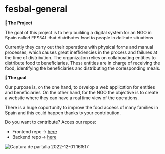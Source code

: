 # fesbal-general

🚀**The Project**

The goal of this project is to help building a digital system for an NGO in Spain called FESBAL that distributes food to people in delicate situations.

Currently they carry out their operations with physical forms and manual processes, which causes great inefficiencies in the process and failures at the time of distribution. The organization relies on collaborating entities to distribute food to beneficiaries. These entities are in charge of receiving the food, identifying the beneficiaries and distributing the corresponding meals.



🎯**The goal**

Our purpose is, on the one hand, to develop a web application for entities and beneficiaries. On the other hand, for the NGO the objective is to create a website where they can have a real time view of the operations.

There is a huge opportunity to improve the food access of many families in Spain and this could happen thanks to your contribution.

Do you want to contribute? Acces our repos:
- Frontend repo -> [here](https://github.com/TheTributeCommunity/fesbal-frontend)
- Backend repo -> [here](https://github.com/TheTributeCommunity/fesbal-backend)


![Captura de pantalla 2022-12-01 161517](https://user-images.githubusercontent.com/87816699/205103851-74dd0f19-cd67-459a-986f-a93960390da7.png)
